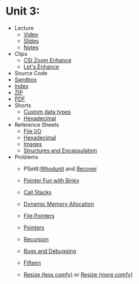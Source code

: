 # Unit 3: 

* Lecture
  * [Video](https://video.cs50.net/2018/fall/lectures/3/)
  * [Slides](https://cdn.cs50.net/2018/fall/lectures/3/lecture3.pdf)
  * [Notes](notes)
* Clips
  * [CSI Zoom Enhance](https://www.youtube.com/watch?v=i3gv2zOmJiA)
  * [Let's Enhance](https://www.youtube.com/watch?v=17MctJPzR8w)
 * Source Code
  * [Sandbox](https://sandbox.cs50.io/13f78b0a-70db-4dc3-90f5-87164e38d431)
  * [Index](https://cdn.cs50.net/2018/fall/lectures/3/src3/)
  * [ZIP](https://cdn.cs50.net/2018/fall/lectures/3/src3.zip)
  * [PDF](https://cdn.cs50.net/2018/fall/lectures/3/src3.pdf)
* Shorts
  * [Custom data types](https://www.youtube.com/watch?v=crxfzK3Oc9M)
  * [Hexadecimal](https://www.youtube.com/watch?v=8okwMK6htKE)
* Reference Sheets
  * [File I/O](https://ap.cs50.school/assets/pdfs/file_io.pdf)
  * [Hexadecimal](https://ap.cs50.school/assets/pdfs/hexadecimal.pdf)
  * [Images](https://ap.cs50.school/assets/pdfs/images.pdf)
  * [Structures and Encapsulation](https://ap.cs50.school/assets/pdfs/structures_and_encapsulation.pdf)
* Problems
  * PSet6:[Whodunit](https://docs.cs50.net/2019/ap/problems/whodunit/whodunit.html) and [Recover](https://docs.cs50.net/2019/ap/problems/recover/recover.html)



  
  * [Pointer Fun with Binky](https://www.youtube.com/watch?v=_d0jFalGxnQ)
  * [Call Stacks](https://www.youtube.com/watch?v=aCPkszeKRa4)
  * [Dynamic Memory Allocation](https://www.youtube.com/watch?v=xa4ugmMDhiE)
  * [File Pointers](https://www.youtube.com/watch?v=-BNy3eEBGt0)
  * [Pointers](https://www.youtube.com/watch?v=8VAhORT0ZW8)
  * [Recursion](https://www.youtube.com/watch?v=nrXIMgInokU)
  * [Bugs and Debugging](https://ap.cs50.school/assets/pdfs/bugs_and_debugging.pdf)
  * [Fifteen](https://docs.cs50.net/2019/ap/problems/fifteen/fifteen.html)
  * [Resize (less comfy)](https://docs.cs50.net/2019/ap/problems/resize/less/resize.html) or [Resize (more comfy)](https://docs.cs50.net/2019/ap/problems/resize/more/resize.html)
